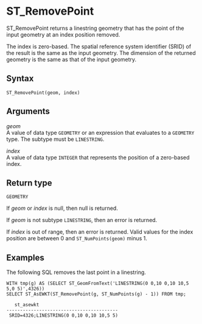 # ST\_RemovePoint<a name="ST_RemovePoint-function"></a>

ST\_RemovePoint returns a linestring geometry that has the point of the input geometry at an index position removed\. 

The index is zero\-based\. The spatial reference system identifier \(SRID\) of the result is the same as the input geometry\. The dimension of the returned geometry is the same as that of the input geometry\.

## Syntax<a name="ST_RemovePoint-function-syntax"></a>

```
ST_RemovePoint(geom, index)
```

## Arguments<a name="ST_RemovePoint-function-arguments"></a>

 *geom*   
A value of data type `GEOMETRY` or an expression that evaluates to a `GEOMETRY` type\. The subtype must be `LINESTRING`\. 

 *index*   
A value of data type `INTEGER` that represents the position of a zero\-based index\. 

## Return type<a name="ST_RemovePoint-function-return"></a>

`GEOMETRY` 

If *geom* or *index* is null, then null is returned\. 

If *geom* is not subtype `LINESTRING`, then an error is returned\. 

If *index* is out of range, then an error is returned\. Valid values for the index position are between 0 and `ST_NumPoints(geom)` minus 1\. 

## Examples<a name="ST_RemovePoint-function-examples"></a>

The following SQL removes the last point in a linestring\. 

```
WITH tmp(g) AS (SELECT ST_GeomFromText('LINESTRING(0 0,10 0,10 10,5 5,0 5)',4326))
SELECT ST_AsEWKT(ST_RemovePoint(g, ST_NumPoints(g) - 1)) FROM tmp;
```

```
   st_asewkt
-----------------------------------------
 SRID=4326;LINESTRING(0 0,10 0,10 10,5 5)
```